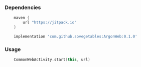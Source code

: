 ### Dependencies
```gradle
    maven { 
        url "https://jitpack.io" 
    }
    
    implementation 'com.github.sovegetables:ArgonWeb:0.1.0'
```
### Usage
```kotlin
    CommonWebActivity.start(this, url)
```
